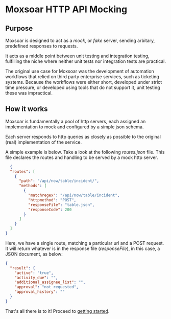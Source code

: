 # Moxsoar HTTP API Mocking
## Purpose

Moxsoar is designed to act as a *mock*, or *fake* server, sending arbitary, predefined responses
to requests.

It acts as a middle point between unit testing and integration testing, fulfilling the niche where
neither unit tests nor integration tests are practical.

The original use case for Moxsoar was the development of automation workflows that relied on third party enterprise
services, such as ticketing systems. Because the workflows were either short, developed under strict time pressure,
or developed using tools that do not support it, unit testing these was impractical.

## How it works 

Moxsoar is fundamentally a pool of http servers, each assigned an implementation to mock and configured by a simple
json schema.

Each server responds to http queries as closely as possible to the original (real) implementation of the service.

A simple example is below. Take a look at the following *routes.json* file. This file declares the routes and handling
to be served by a mock http server.

```json
  {
  "routes": [
    {
      "path": "/api/now/table/incident/",
      "methods": [
        {
          "matchregex": "/api/now/table/incident",
          "httpmethod": "POST",
          "responseFile": "table.json",
          "responseCode": 200
        }
      ]
    }
  ]
}
```

Here, we have a single route, matching a particular url and a POST request. It will return whatever is in the 
response file (*responseFile*), in this case, a JSON document, as below:

```json
{
  "result": {
    "active": "true",
    "activity_due": "",
    "additional_assignee_list": "",
    "approval": "not requested",
    "approval_history": ""
  }
}
```

That's all there is to it! Proceed to [getting started](getting_started.md).

